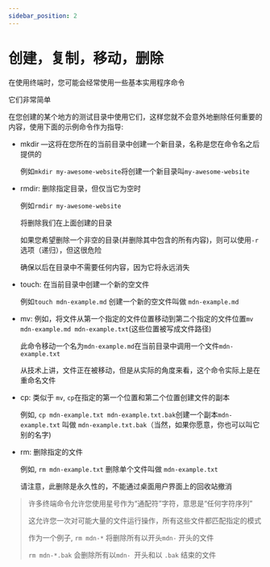```yaml
---
sidebar_position: 2
---
```


# 创建，复制，移动，删除

在使用终端时，您可能会经常使用一些基本实用程序命令

它们非常简单

在您创建的某个地方的测试目录中使用它们，这样您就不会意外地删除任何重要的内容，使用下面的示例命令作为指导:

- mkdir —这将在您所在的当前目录中创建一个新目录，名称是您在命令名之后提供的

  例如`mkdir my-awesome-website`将创建一个新目录叫`my-awesome-website`

- rmdir: 删除指定目录，但仅当它为空时

  例如`rmdir my-awesome-website`

  将删除我们在上面创建的目录

  如果您希望删除一个非空的目录(并删除其中包含的所有内容)，则可以使用`-r` 选项（递归），但这很危险

  确保以后在目录中不需要任何内容，因为它将永远消失

- touch: 在当前目录中创建一个新的空文件

  例如`touch mdn-example.md` 创建一个新的空文件叫做 `mdn-example.md`

- mv: 例如，将文件从第一个指定的文件位置移动到第二个指定的文件位置`mv mdn-example.md mdn-example.txt`(这些位置被写成文件路径)

  此命令移动一个名为`mdn-example.md`在当前目录中调用一个文件`mdn-example.txt` 

  从技术上讲，文件正在被移动，但是从实际的角度来看，这个命令实际上是在重命名文件

- cp: 类似于 `mv`, `cp`在指定的第一个位置和第二个位置创建文件的副本

  例如, `cp mdn-example.txt mdn-example.txt.bak`创建一个副本`mdn-example.txt` 叫做 `mdn-example.txt.bak`（当然，如果你愿意，你也可以叫它别的名字)

- rm: 删除指定的文件

  例如, `rm mdn-example.txt` 删除单个文件叫做 `mdn-example.txt`

  请注意，此删除是永久性的，不能通过桌面用户界面上的回收站撤消

> 许多终端命令允许您使用星号作为“通配符”字符，意思是“任何字符序列”
>
> 这允许您一次对可能大量的文件运行操作，所有这些文件都匹配指定的模式
>
> 作为一个例子, `rm mdn-*` 将删除所有以开头`mdn-` 开头的文件
>
> `rm mdn-*.bak` 会删除所有以`mdn- `开头和以 `.bak` 结束的文件

